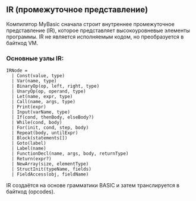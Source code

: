 ## IR (промежуточное представление)
Компилятор MyBasic сначала строит внутреннее промежуточное представление (IR), которое представляет высокоуровневые элементы программы. IR не является исполняемым кодом, но преобразуется в байткод VM.

### Основные узлы IR:

```text
IRNode =
  | Const(value, type)               
  | Var(name, type)                 
  | BinaryOp(op, left, right, type) 
  | UnaryOp(op, operand, type)      
  | Let(name, expr, type)           
  | Call(name, args, type)          
  | Print(expr)                     
  | Input(varName, type)            
  | If(cond, thenBody, elseBody?)   
  | While(cond, body)               
  | For(init, cond, step, body)     
  | Repeat(body, untilExpr)         
  | Block(statements[])             
  | Goto(label)                     
  | Label(name)                     
  | FunctionDecl(name, args, body, returnType)
  | Return(expr?)                   
  | NewArray(size, elementType)      
  | StructInit(typeName, fields)     
  | FieldAccess(obj, fieldName)      
```

IR создаётся на основе грамматики BASIC и затем транслируется в байткод (opcodes).